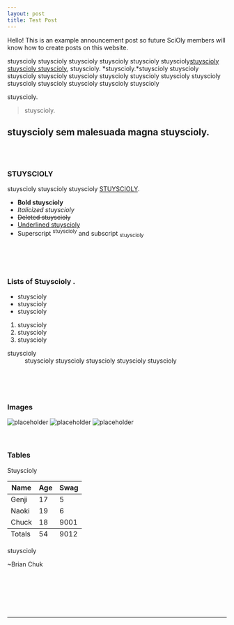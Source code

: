 ```yaml
---
layout: post
title: Test Post
---
```


<div class="message"> 
  Hello! This is an example announcement post so future SciOly members will know how to create posts on this website.
</div>

stuyscioly stuyscioly stuyscioly stuyscioly stuyscioly stuyscioly<a href="http://bigassmessage.com/fd4c8">stuyscioly stuyscioly stuyscioly</a>, stuyscioly. *stuyscioly.*stuyscioly stuyscioly stuyscioly stuyscioly stuyscioly stuyscioly stuyscioly stuyscioly stuyscioly stuyscioly stuyscioly stuyscioly stuyscioly stuyscioly 

stuyscioly.
> stuyscioly.

stuyscioly  **sem malesuada magna** stuyscioly.
<br>
<br>
<br>
-----
### STUYSCIOLY
stuyscioly stuyscioly stuyscioly [STUYSCIOLY](http://lmgtfy.com/?q=swag).

- **Bold stuyscioly**
- *Italicized stuyscioly*
- <del>Deleted stuyscioly</del>
- <ins>Underlined stuyscioly</ins>
- Superscript <sup>stuyscioly</sup> and subscript <sub>stuyscioly</sub>

<br>
<br>
<br>


### Lists of Stuyscioly .

* stuyscioly 
* stuyscioly 
* stuyscioly 

1. stuyscioly 
2. stuyscioly 
3. stuyscioly 

<dl>
  <dt>stuyscioly </dt>
  <dd>stuyscioly stuyscioly stuyscioly stuyscioly stuyscioly </dd>
</dl>
<br>
<br>
<br>


### Images

![placeholder](http://placehold.it/800x400 "Large example image")
![placeholder](http://placehold.it/400x200 "Medium example image")
![placeholder](http://placehold.it/200x200 "Small example image")
<br>
<br>
<br>


### Tables

Stuyscioly 

<table>
  <thead>
    <tr>
      <th>Name</th>
      <th>Age</th>
      <th>Swag</th>
    </tr>
  </thead>
  <tfoot>
    <tr>
      <td>Totals</td>
      <td>54</td>
      <td>9012</td>
    </tr>
  </tfoot>
  <tbody>
    <tr>
      <td>Genji</td>
      <td>17</td>
      <td>5</td>
    </tr>
    <tr>
      <td>Naoki</td>
      <td>19</td>
      <td>6</td>
    </tr>
    <tr>
      <td>Chuck</td>
      <td>18</td>
      <td>9001</td>
    </tr>
  </tbody>
</table>

stuyscioly 

~Brian Chuk

<br>
<br>
<br>
<br>
<br>
<hr>
<br>
<br>
<br>
<br>
<br>
